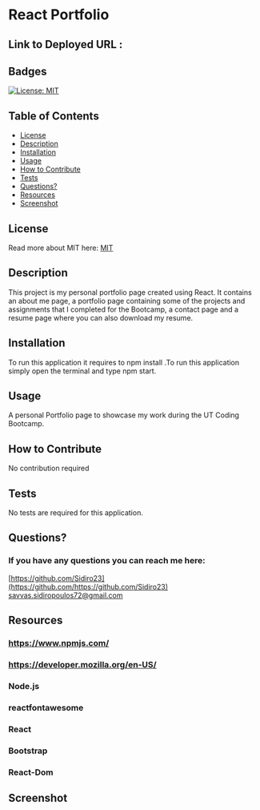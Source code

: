 # React Portfolio


 ## Link to Deployed URL :
 
 
 



  ## Badges
  [![License: MIT](https://img.shields.io/badge/License-MIT-yellow.svg)](https://opensource.org/licenses/MIT)
  ## Table of Contents
  * [License](#license)
  * [Description](#description)
  * [Installation](#installation)
  * [Usage](#usage)
  * [How to Contribute](#how-to-contribute)
  * [Tests](#tests)
  * [Questions?](#questions)
  * [Resources](#resources)
  * [Screenshot](#screenshot)
  ## License
  Read more about MIT here:
  [MIT](https://opensource.org/licenses/MIT)
  ## Description
  This project is my personal portfolio page created using React. It contains an about me page, a portfolio page containing some of the projects and assignments that I completed for the Bootcamp, a contact page and a resume page where you can also download my resume.
  ## Installation
  To run this application it requires to npm install .To run this application simply open the terminal and type npm start.
  ## Usage
  A personal Portfolio page to showcase my work during the UT Coding Bootcamp.
  ## How to Contribute
  No contribution required
  ## Tests
  No tests are required for this application.
  ## Questions?
  ### If you have any questions you can reach me here: 
  [https://github.com/Sidiro23](https://github.com/https://github.com/Sidiro23)  
  savvas.sidiropoulos72@gmail.com
  ## Resources
  ### https://www.npmjs.com/
  ### https://developer.mozilla.org/en-US/
  ### Node.js
  ### reactfontawesome
  ### React
  ### Bootstrap
  ### React-Dom
  
  ## Screenshot
